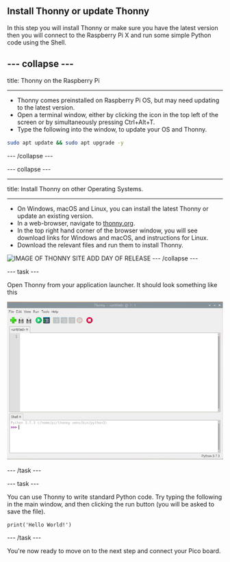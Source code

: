 ## Install Thonny or update Thonny

In this step you will install Thonny or make sure you have the latest version then you will connect to the Raspberry Pi X and run some simple Python code using the Shell. 

--- collapse ---
---

title: Thonny on the Raspberry Pi

---
- Thonny comes preinstalled on Raspberry Pi OS, but may need updating to the latest version.
- Open a terminal window, either by clicking the icon in the top left of the screen or by simultaneously pressing Ctrl+Alt+T.
- Type the following into the window, to update your OS and Thonny.

```bash
sudo apt update && sudo apt upgrade -y
```

--- /collapse ---

--- collapse ---

---

title: Install Thonny on other Operating Systems.

---

- On Windows, macOS and Linux, you can install the latest Thonny or update an existing version.
- In a web-browser, navigate to [thonny.org](https://thonny.org/).
- In the top right hand corner of the browser window, you will see download links for Windows and macOS, and instructions for Linux.
- Download the relevant files and run them to install Thonny.

![IMAGE OF THONNY SITE ADD DAY OF RELEASE](IMAGE)
--- /collapse ---

--- task ---

Open Thonny from your application launcher. It should look something like this

![image of the Thonny application](images/thonny-editor.png)

--- /task ---

--- task ---

You can use Thonny to write standard Python code. Try typing the following in the main window, and then clicking the run button (you will be asked to save the file).

```python3
print('Hello World!')
```

--- /task ---

You're now ready to move on to the next step and connect your Pico board.
